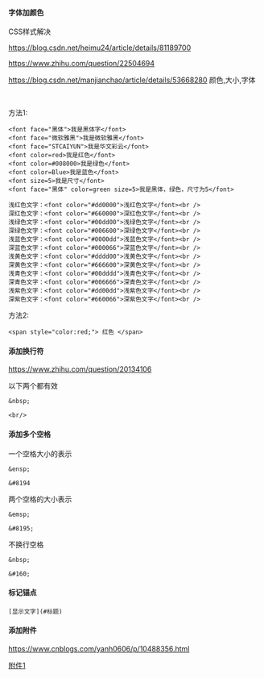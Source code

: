 #### 字体加颜色

CSS样式解决

https://blog.csdn.net/heimu24/article/details/81189700

https://www.zhihu.com/question/22504694

https://blog.csdn.net/manjianchao/article/details/53668280  颜色,大小,字体

&nbsp; 

方法1:
```
<font face="黑体">我是黑体字</font>
<font face="微软雅黑">我是微软雅黑</font>
<font face="STCAIYUN">我是华文彩云</font>
<font color=red>我是红色</font>
<font color=#008000>我是绿色</font>
<font color=Blue>我是蓝色</font>
<font size=5>我是尺寸</font>
<font face="黑体" color=green size=5>我是黑体，绿色，尺寸为5</font>
```

```
浅红色文字：<font color="#dd0000">浅红色文字</font><br /> 
深红色文字：<font color="#660000">深红色文字</font><br /> 
浅绿色文字：<font color="#00dd00">浅绿色文字</font><br /> 
深绿色文字：<font color="#006600">深绿色文字</font><br /> 
浅蓝色文字：<font color="#0000dd">浅蓝色文字</font><br /> 
深蓝色文字：<font color="#000066">深蓝色文字</font><br /> 
浅黄色文字：<font color="#dddd00">浅黄色文字</font><br /> 
深黄色文字：<font color="#666600">深黄色文字</font><br /> 
浅青色文字：<font color="#00dddd">浅青色文字</font><br /> 
深青色文字：<font color="#006666">深青色文字</font><br /> 
浅紫色文字：<font color="#dd00dd">浅紫色文字</font><br /> 
深紫色文字：<font color="#660066">深紫色文字</font><br /> 
```

方法2:

```
<span style="color:red;"> 红色 </span>
```

#### 添加换行符

https://www.zhihu.com/question/20134106

以下两个都有效

```
&nbsp;

<br/>
```

#### 添加多个空格

一个空格大小的表示

```
&ensp;

&#8194
```

两个空格的大小表示

```
&emsp;

&#8195;
```

不换行空格
```
&nbsp;

&#160;
```

#### 标记锚点

```
[显示文字](#标题)
```

#### 添加附件

https://www.cnblogs.com/yanh0606/p/10488356.html

<a href="files/test.txt" target="_blank">附件1</a>